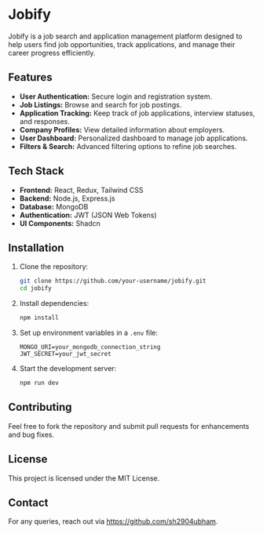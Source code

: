 # Jobify

Jobify is a job search and application management platform designed to help users find job opportunities, track applications, and manage their career progress efficiently.

## Features

- **User Authentication:** Secure login and registration system.
- **Job Listings:** Browse and search for job postings.
- **Application Tracking:** Keep track of job applications, interview statuses, and responses.
- **Company Profiles:** View detailed information about employers.
- **User Dashboard:** Personalized dashboard to manage job applications.
- **Filters & Search:** Advanced filtering options to refine job searches.

## Tech Stack

- **Frontend:** React, Redux, Tailwind CSS
- **Backend:** Node.js, Express.js
- **Database:** MongoDB
- **Authentication:** JWT (JSON Web Tokens)
- **UI Components:** Shadcn

## Installation

1. Clone the repository:
   ```bash
   git clone https://github.com/your-username/jobify.git
   cd jobify
   ```
2. Install dependencies:
   ```bash
   npm install
   ```
3. Set up environment variables in a `.env` file:
   ```
   MONGO_URI=your_mongodb_connection_string
   JWT_SECRET=your_jwt_secret
   ```
4. Start the development server:
   ```bash
   npm run dev
   ```

## Contributing

Feel free to fork the repository and submit pull requests for enhancements and bug fixes.

## License

This project is licensed under the MIT License.

## Contact

For any queries, reach out via https://github.com/sh2904ubham.

